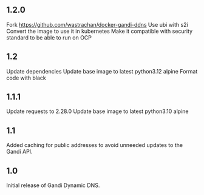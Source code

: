 ## 1.2.0

Fork https://github.com/wastrachan/docker-gandi-ddns
Use ubi with s2i
Convert the image to use it in kubernetes
Make it compatible with security standard to be able to run on OCP


## 1.2

Update dependencies
Update base image to latest python3.12 alpine
Format code with black

## 1.1.1

Update requests to 2.28.0
Update base image to latest python3.10 alpine

## 1.1

Added caching for public addresses to avoid unneeded updates to the Gandi API.

## 1.0

Initial release of Gandi Dynamic DNS.
